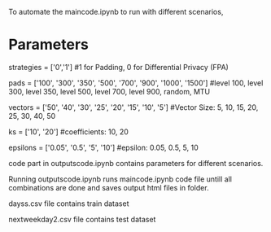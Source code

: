 To automate the maincode.ipynb to run with different scenarios,

# Parameters
strategies = ['0','1'] #1 for Padding, 0 for Differential Privacy (FPA)

pads = ['100', '300', '350', '500', '700', '900', '1000', '1500'] #level 100, level 300, level 350, level 500, level 700, level 900, random, MTU

vectors = ['50', '40', '30', '25', '20', '15', '10', '5'] #Vector Size: 5, 10, 15, 20, 25, 30, 40, 50

ks = ['10', '20'] #coefficients: 10, 20 

epsilons = ['0.05', '0.5', '5', '10'] #epsilon: 0.05, 0.5, 5, 10

code part in outputscode.ipynb contains parameters for different scenarios.

Running outputscode.ipynb runs maincode.ipynb code file untill all combinations are done and saves output html files in folder.

dayss.csv file contains train dataset

nextweekday2.csv file contains test dataset
